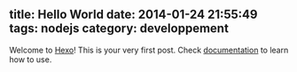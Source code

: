 title: Hello World
date: 2014-01-24 21:55:49
tags: nodejs
category: developpement
---

Welcome to [Hexo](http://zespia.tw/hexo)! This is your very first post. Check [documentation](http://zespia.tw/hexo/docs) to learn how to use.